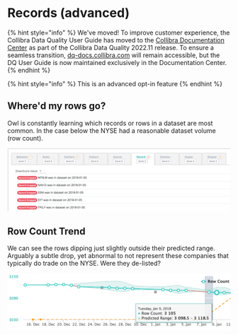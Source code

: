# Records (advanced)

{% hint style="info" %}
We've moved! To improve customer experience, the Collibra Data Quality User Guide has moved to the [Collibra Documentation Center](https://productresources.collibra.com/docs/collibra/latest/Content/DataQuality/DQCoreComponents/Records%20\(advanced\).htm) as part of the Collibra Data Quality 2022.11 release. To ensure a seamless transition, [dq-docs.collibra.com](http://dq-docs.collibra.com/) will remain accessible, but the DQ User Guide is now maintained exclusively in the Documentation Center.
{% endhint %}

{% hint style="info" %}
This is an advanced opt-in feature
{% endhint %}

## Where'd my rows go?

Owl is constantly learning which records or rows in a dataset are most common. In the case below the NYSE had a reasonable dataset volume (row count).

![](../../.gitbook/assets/owl-missing-records.png)

## Row Count Trend

We can see the rows dipping just slightly outside their predicted range. Arguably a subtle drop, yet abnormal to not represent these companies that typically do trade on the NYSE. Were they de-listed?

![](../../.gitbook/assets/owl-row-trend.png)
